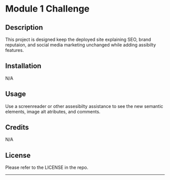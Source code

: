 # Module 1 Challenge

## Description

This project is designed keep the deployed site explaining SEO, brand reputaion, and social media marketing unchanged while adding assibilty features. 


## Installation

N/A

## Usage

Use a screenreader or other assesibilty assistance to see the new semantic elements, image alt atributes, and comments. 

## Credits

N/A

## License

Please refer to the LICENSE in the repo.

---
